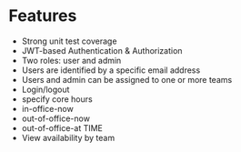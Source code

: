 # Features

- Strong unit test coverage
- JWT-based Authentication & Authorization
- Two roles: user and admin
- Users are identified by a specific email address
- Users and admin can be assigned to one or more teams
- Login/logout
- specify core hours
- in-office-now
- out-of-office-now
- out-of-office-at TIME
- View availability by team
